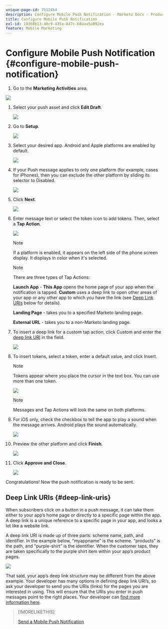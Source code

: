 ```yaml
---
unique-page-id: 7512454
description: Configure Mobile Push Notification - Marketo Docs - Product Documentation
title: Configure Mobile Push Notification
exl-id: 10368b13-40c9-435a-847c-68aaa5a892ea
feature: Mobile Marketing
---
```

# Configure Mobile Push Notification {#configure-mobile-push-notification}

1. Go to the **Marketing Activities** area.

![](assets/2fbf1ab6-2247-40c8-980d-be56b9d94890.png)

1. Select your push asset and click **Edit Draft**.

   ![](assets/image2016-8-23-16-3a49-3a48.png)

1. Go to **Setup**.

   ![](assets/image2016-8-23-16-3a51-3a56.png)

1. Select your desired app. Android and Apple platforms are enabled by default.

   ![](assets/image2016-8-23-16-3a53-3a33.png)

1. If your Push message applies to only one platform (for example, cases for iPhones), then you can exclude the other platform by sliding its selector to Disabled.

     ![](assets/image2016-8-23-16-3a41-3a48.png)

1. Click **Next**.

   ![](assets/image2016-8-23-16-3a43-3a28.png)

1. Enter message text or select the token icon to add tokens. Then, select a **Tap Action**.

   ![](assets/image2015-9-14-16-3a7-3a43.png)

   >[!NOTE]
   >
   >If a platform is enabled, it appears on the left side of the phone screen display. It displays in color when it's selected.

   >[!NOTE]
   >
   >There are three types of Tap Actions:
   >
   >**Launch App** - **This App** opens the home page of your app when the notification is tapped. **Custom** uses a deep link to open other areas of your app or any other app to which you have the link (see [Deep Link URIs](#Deeplink) below for details).
   >
   >**Landing Page** - takes you to a specified Marketo landing page.
   >
   >**External URL** - takes you to a non-Marketo landing page.

1. To insert a deep link for a custom tap action, click Custom and enter the [deep link URI](#Deeplink) in the field.

   ![](assets/image2016-7-28-16-3a19-3a13.png)

1. To insert tokens, select a token, enter a default value, and click Insert.

   >[!NOTE]
   >
   >Tokens appear where you place the cursor in the text box. You can use more than one token.

   ![](assets/image2015-8-10-14-3a48-3a52.png)

   >[!NOTE]
   >
   >Messages and Tap Actions will look the same on both platforms.

1. For iOS only, check the checkbox to tell the app to play a sound when the message arrives. Android plays the sound automatically.

   ![](assets/ios-tap-and-notification-hand.png)

1. Preview the other platform and click **Finish**.

   ![](assets/image2015-9-14-16-3a12-3a34.png)

1. Click **Approve and Close**.

   ![](assets/323dda12-0543-4558-8562-563eed5fa0e0.png)

Congratulations! Now the push notification is ready to be sent.

## Deep Link URIs {#deep-link-uris}

When subscribers click on a button in a push message, it can take them either to your app’s home page or directly to a specific page within the app. A deep link is a unique reference to a specific page in your app, and looks a lot like a website link.

A deep link URI is made up of three parts: scheme name, path, and identifier. In the example below, “myappname” is the scheme. “products” is the path, and “purple-shirt” is the identifier. When the customer taps, they are taken specifically to the purple shirt item within your app’s product pages.

![](assets/image2016-7-29-12-3a49-3a1.png)

That said, your app’s deep link structure may be different from the above example. Your developer has many options in defining deep link URI’s, so ask your developer to send you the URIs (links) for the pages you are interested in using. This will ensure that the URIs you enter in push messages point to the right places. Your developer can [find more information here](https://developers.marketo.com/mobile/enabling-deep-links-in-your-app/).

>[!MORELIKETHIS]
>
>[Send a Mobile Push Notification](/help/marketo/product-docs/mobile-marketing/push-notifications/send-a-mobile-push-notification.md)
